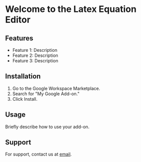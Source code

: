 # Welcome to the Latex Equation Editor

## Features

- Feature 1: Description
- Feature 2: Description
- Feature 3: Description

## Installation

1. Go to the Google Workspace Marketplace.
2. Search for "My Google Add-on."
3. Click Install.

## Usage

Briefly describe how to use your add-on.

## Support

For support, contact us at [email](mailto:latex-equation-editor@googlegroups.com).
